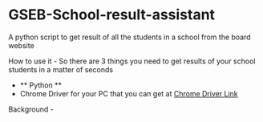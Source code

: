 # GSEB-School-result-assistant
A python script to get result of all the students in a school from the board website 

How to use it - 
So there are 3 things you need to get results of your school students in a matter of seconds
- ** Python **
- Chrome Driver for your PC that you can get at [Chrome Driver Link](https://chromedriver.chromium.org/downloads)

Background -
